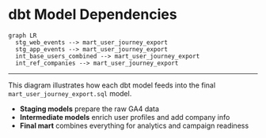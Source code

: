 # dbt Model Dependencies

```mermaid
graph LR
  stg_web_events --> mart_user_journey_export
  stg_app_events --> mart_user_journey_export
  int_base_users_combined --> mart_user_journey_export
  int_ref_companies --> mart_user_journey_export
```

---

This diagram illustrates how each dbt model feeds into the final `mart_user_journey_export.sql` model.
- **Staging models** prepare the raw GA4 data
- **Intermediate models** enrich user profiles and add company info
- **Final mart** combines everything for analytics and campaign readiness
